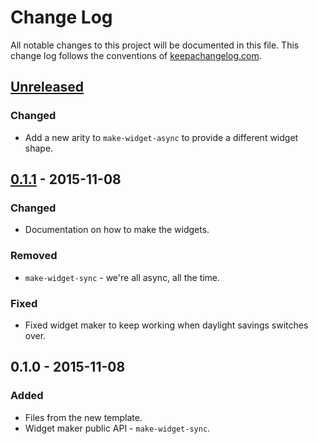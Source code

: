 # Change Log
All notable changes to this project will be documented in this file. This change log follows the conventions of [keepachangelog.com](http://keepachangelog.com/).

## [Unreleased][unreleased]
### Changed
- Add a new arity to `make-widget-async` to provide a different widget shape.

## [0.1.1] - 2015-11-08
### Changed
- Documentation on how to make the widgets.

### Removed
- `make-widget-sync` - we're all async, all the time.

### Fixed
- Fixed widget maker to keep working when daylight savings switches over.

## 0.1.0 - 2015-11-08
### Added
- Files from the new template.
- Widget maker public API - `make-widget-sync`.

[unreleased]: https://github.com/your-name/socket-chat/compare/0.1.1...HEAD
[0.1.1]: https://github.com/your-name/socket-chat/compare/0.1.0...0.1.1
